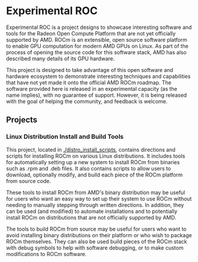 # Experimental ROC

Experimental ROC is a project designs to showcase interesting software and tools for the Radeon Open Compute Platform that are not yet officially supported by AMD.
ROCm is an extensible, open source software platform to enable GPU computation for modern AMD GPUs on Linux.
As part of the process of opening the source code for this software stack, AMD has also described many details of its GPU hardware.

This project is designed to take advantage of this open software and hardware ecosystem to demonstrate interesting techniques and capabilities that have not yet made it onto the official AMD ROCm roadmap.
The software provided here is released in an experimental capacity (as the name implies), with no guarantee of support.
However, it is being released with the goal of helping the community, and feedback is welcome.

## Projects

### Linux Distribution Install and Build Tools

This project, located in [./distro_install_scripts](distro_install_scripts), contains directions and scripts for installing ROCm on various Linux distributions.
It includes tools for automatically setting up a new system to install ROCm from binaries such as .rpm and .deb files.
It also contains scripts to allow users to download, optionally modify, and build each piece of the ROCm platform from source code.

These tools to install ROCm from AMD's binary distribution may be useful for users who want an easy way to set up their system to use ROCm without needing to manually stepping through written directions.
In addition, they can be used (and modified) to automate installations and to potentially install ROCm on distributions that are not officially supported by AMD.

The tools to build ROCm from source may be useful for users who want to avoid installing binary distributions on their platform or who wish to package ROCm themselves.
They can also be used build pieces of the ROCm stack with debug symbols to help with software debugging, or to make custom modifications to ROCm software.
